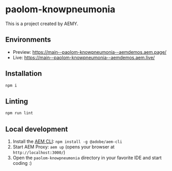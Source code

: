 # paolom-knowpneumonia

This is a project created by AEMY.

## Environments

- Preview: https://main--paolom-knowpneumonia--aemdemos.aem.page/
- Live: https://main--paolom-knowpneumonia--aemdemos.aem.live/

## Installation

```sh
npm i
```

## Linting

```sh
npm run lint
```

## Local development

1. Install the [AEM CLI](https://github.com/adobe/helix-cli): `npm install -g @adobe/aem-cli`
1. Start AEM Proxy: `aem up` (opens your browser at `http://localhost:3000/`)
1. Open the `paolom-knowpneumonia` directory in your favorite IDE and start coding :)